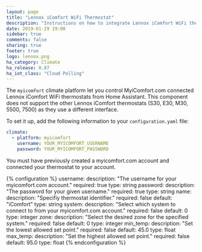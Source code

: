 ```yaml
---
layout: page
title: "Lennox iComfort WiFi Thermostat"
description: "Instructions on how to integrate Lennox iComfort WiFi thermostats within Home Assistant."
date: 2019-01-29 19:00
sidebar: true
comments: false
sharing: true
footer: true
logo: lennox.png
ha_category: Climate
ha_release: 0.87
ha_iot_class: "Cloud Polling"
---
```


The `myicomfort` climate platform let you control MyiComfort.com connected Lennox iComfort WiFi thermostats from Home Assistant. This component does not support the other Lennox iComfort thermostats (S30, E30, M30, 5500, 7500) as they use a different interface.

To set it up, add the following information to your `configuration.yaml` file:

```yaml
climate:
  - platform: myicomfort
    username: YOUR_MYICOMFORT_USERNAME
    password: YOUR_MYICOMFORT_PASSWORD
```
<p class='note'>
You must have previously created a myicomfort.com account and connected your thermostat to your account.
</p>

{% configuration %}
username:
  description: "The username for your myicomfort.com account."
  required: true
  type: string
password:
  description: "The password for your given username."
  required: true
  type: string
name:
  description: "Specifiy thermostat identifier."
  required: false
  default: "iComfort"
  type: string
system:
  description: "Select which system to connect to from your myicomfort.com account."
  required: false
  default: 0
  type: integer
zone:
  description: "Select the desired zone for the specified system."
  required: false
  default: 0
  type: integer
min_temp:
  description: "Set the lowest allowed set point."
  required: false
  default: 45.0
  type: float
max_temp:
  description: "Set the highest allowed set point."
  required: false
  default: 95.0
  type: float
{% endconfiguration %}